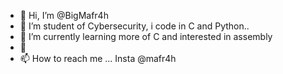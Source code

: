 - 👋 Hi, I’m @BigMafr4h
- 👀 I’m student of Cybersecurity, i code in C and Python..
- 🌱 I’m currently learning more of C and interested in assembly
- 💞️ 
- 📫 How to reach me ...
Insta @mafr4h

<!---
BigMafr4h/BigMafr4h is a ✨ special ✨ repository because its `README.md` (this file) appears on your GitHub profile.
You can click the Preview link to take a look at your changes.
--->
